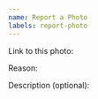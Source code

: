 ```yaml
---
name: Report a Photo
labels: report-photo
---
```


<!--
You should provide:
-->

Link to this photo:

Reason:

Description (optional):

<!--
Plus, You can delete the unused optional labels.
-->

